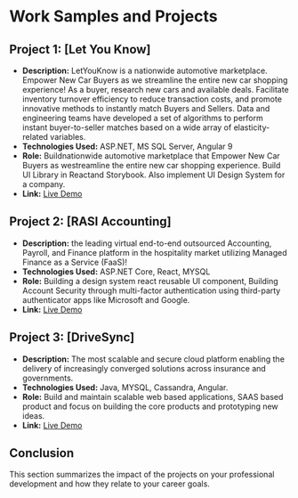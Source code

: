 # Work Samples and Projects

## Project 1: [Let You Know]
- **Description:** LetYouKnow is a nationwide automotive marketplace. Empower New Car Buyers as we streamline the entire new car shopping experience! As a buyer, research new cars and available deals. Facilitate inventory turnover efficiency to reduce transaction costs, and promote innovative methods to instantly match Buyers and Sellers. Data and engineering teams have developed a set of algorithms to perform instant buyer-to-seller matches based on a wide array of elasticity-related variables.
- **Technologies Used:** ASP.NET, MS SQL Server, Angular 9
- **Role:**  Buildnationwide automotive marketplace that Empower New Car Buyers as westreamline the entire new car shopping experience. Build UI Library in Reactand Storybook. Also implement UI Design System for a company.
- **Link:** [Live Demo](https://letyouknow.com/vehicle/ucd/vehiclecriteria)

## Project 2: [RASI Accounting]
- **Description:** the leading virtual end-to-end outsourced Accounting, Payroll, and Finance platform in the hospitality market utilizing Managed Finance as a Service (FaaS)!
- **Technologies Used:** ASP.NET Core, React, MYSQL
- **Role:** Building a design system react reusable UI component, Building Account Security through multi-factor authentication using third-party authenticator apps like Microsoft and Google.
- **Link:** [Live Demo](https://accounting.restacct.com/)

## Project 3: [DriveSync]
- **Description:** The most scalable and secure cloud platform enabling the delivery of increasingly converged solutions across insurance and governments.
- **Technologies Used:** Java, MYSQL, Cassandra, Angular.
- **Role:** Build and maintain scalable web based applications, SAAS based product and focus on building the core products and prototyping new ideas.
- **Link:** [Live Demo](https://ims.tech/drivesync/)


## Conclusion
This section summarizes the impact of the projects on your professional development and how they relate to your career goals.